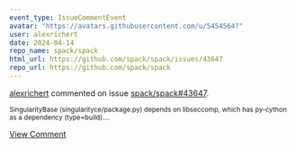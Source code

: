 ```yaml
---
event_type: IssueCommentEvent
avatar: "https://avatars.githubusercontent.com/u/5454564?"
user: alexrichert
date: 2024-04-14
repo_name: spack/spack
html_url: https://github.com/spack/spack/issues/43647
repo_url: https://github.com/spack/spack
---
```


<a href='https://github.com/alexrichert' target='_blank'>alexrichert</a> commented on issue <a href='https://github.com/spack/spack/issues/43647' target='_blank'>spack/spack#43647</a>.

<small>SingularityBase (singularityce/package.py) depends on libseccomp, which has py-cython as a dependency (type=build)....</small>

<a href='https://github.com/spack/spack/issues/43647' target='_blank'>View Comment</a>